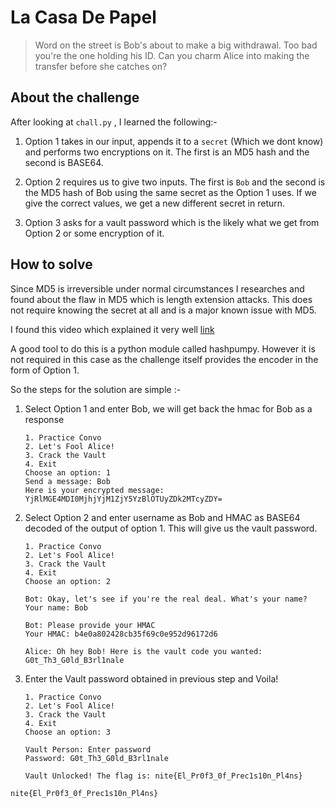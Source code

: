 # La Casa De Papel

> Word on the street is Bob's about to make a big withdrawal. Too bad you're the one holding his ID. Can you charm Alice into making the transfer before she catches on?

## About the challenge

After looking at `chall.py`  , I learned the following:-

1. Option 1 takes in our input, appends it to a `secret`  (Which we dont know) and performs two encryptions on it. The first is an MD5 hash and the second is BASE64. 

2. Option 2 requires us to give two inputs. The first is `Bob` and the second is the MD5 hash of Bob using the same secret as the Option 1 uses. If we give the correct values, we get a new different secret in return.

3. Option 3 asks for a vault password which is the likely what we get from Option 2 or some encryption of it.


## How to solve

Since MD5 is irreversible under normal circumstances I researches and found about the flaw in MD5 which is length extension attacks. This does not require knowing the secret at all and is a major known issue with MD5. 

I found this video which explained it very well [link](https://www.youtube.com/watch?v=QLSlKxAQD8I)

A good tool to do this is a python module called hashpumpy. However it is not required in this case as the challenge itself provides the encoder in the form of Option 1. 

So the steps for the solution are simple :-

1. Select Option 1 and enter Bob, we will get back the hmac for Bob as a response

    ```
    1. Practice Convo
    2. Let's Fool Alice!
    3. Crack the Vault
    4. Exit
    Choose an option: 1
    Send a message: Bob
    Here is your encrypted message: YjRlMGE4MDI0MjhjYjM1ZjY5YzBlOTUyZDk2MTcyZDY=
    ```

2. Select Option 2 and enter username as Bob and HMAC as BASE64 decoded of the output of option 1. This will give us the vault password.

    ```
    1. Practice Convo
    2. Let's Fool Alice!
    3. Crack the Vault
    4. Exit
    Choose an option: 2

    Bot: Okay, let's see if you're the real deal. What's your name?
    Your name: Bob

    Bot: Please provide your HMAC
    Your HMAC: b4e0a802428cb35f69c0e952d96172d6

    Alice: Oh hey Bob! Here is the vault code you wanted:
    G0t_Th3_G0ld_B3rl1nale
    ```

3. Enter the Vault password obtained in previous step and Voila!

    ```
    1. Practice Convo
    2. Let's Fool Alice!
    3. Crack the Vault
    4. Exit
    Choose an option: 3

    Vault Person: Enter password
    Password: G0t_Th3_G0ld_B3rl1nale

    Vault Unlocked! The flag is: nite{El_Pr0f3_0f_Prec1s10n_Pl4ns}
    ```

```
nite{El_Pr0f3_0f_Prec1s10n_Pl4ns}
```


